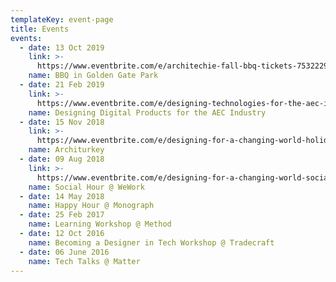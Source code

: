 ```yaml
---
templateKey: event-page
title: Events
events:
  - date: 13 Oct 2019
    link: >-
      https://www.eventbrite.com/e/architechie-fall-bbq-tickets-75322296015
    name: BBQ in Golden Gate Park
  - date: 21 Feb 2019
    link: >-
      https://www.eventbrite.com/e/designing-technologies-for-the-aec-industry-architechie-panel-discussion-networking-tickets-56390782348
    name: Designing Digital Products for the AEC Industry
  - date: 15 Nov 2018
    link: >-
      https://www.eventbrite.com/e/designing-for-a-changing-world-holiday-happy-hour-networking-tickets-52154981955
    name: Architurkey
  - date: 09 Aug 2018
    link: >-
      https://www.eventbrite.com/e/designing-for-a-changing-world-social-hour-networking-event-tickets-48683718312
    name: Social Hour @ WeWork
  - date: 14 May 2018
    name: Happy Hour @ Monograph
  - date: 25 Feb 2017
    name: Learning Workshop @ Method
  - date: 12 Oct 2016
    name: Becoming a Designer in Tech Workshop @ Tradecraft
  - date: 06 June 2016
    name: Tech Talks @ Matter
---
```

